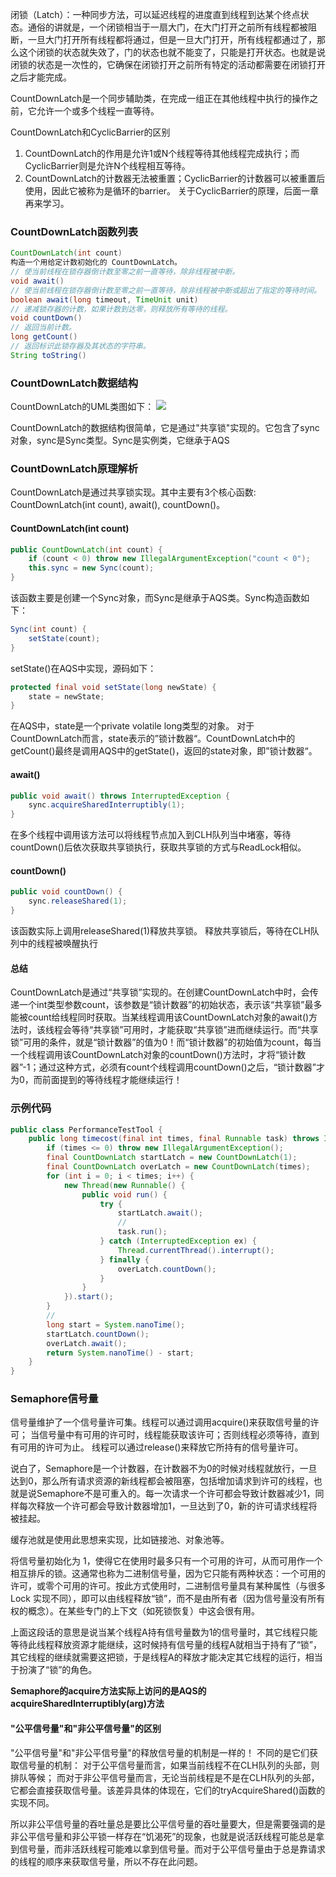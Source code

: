 闭锁（Latch）：一种同步方法，可以延迟线程的进度直到线程到达某个终点状态。通俗的讲就是，一个闭锁相当于一扇大门，在大门打开之前所有线程都被阻断，一旦大门打开所有线程都将通过，但是一旦大门打开，所有线程都通过了，那么这个闭锁的状态就失效了，门的状态也就不能变了，只能是打开状态。也就是说闭锁的状态是一次性的，它确保在闭锁打开之前所有特定的活动都需要在闭锁打开之后才能完成。

<!-- more -->

CountDownLatch是一个同步辅助类，在完成一组正在其他线程中执行的操作之前，它允许一个或多个线程一直等待。

CountDownLatch和CyclicBarrier的区别
1. CountDownLatch的作用是允许1或N个线程等待其他线程完成执行；而CyclicBarrier则是允许N个线程相互等待。
2. CountDownLatch的计数器无法被重置；CyclicBarrier的计数器可以被重置后使用，因此它被称为是循环的barrier。
关于CyclicBarrier的原理，后面一章再来学习。


### CountDownLatch函数列表
```java
CountDownLatch(int count)
构造一个用给定计数初始化的 CountDownLatch。
// 使当前线程在锁存器倒计数至零之前一直等待，除非线程被中断。
void await()
// 使当前线程在锁存器倒计数至零之前一直等待，除非线程被中断或超出了指定的等待时间。
boolean await(long timeout, TimeUnit unit)
// 递减锁存器的计数，如果计数到达零，则释放所有等待的线程。
void countDown()
// 返回当前计数。
long getCount()
// 返回标识此锁存器及其状态的字符串。
String toString()
```


### CountDownLatch数据结构
CountDownLatch的UML类图如下：
![](http://static.tmaczhao.cn/images/5283cff8e03e4fa5aed86282e9bca233.jpg)

CountDownLatch的数据结构很简单，它是通过"共享锁"实现的。它包含了sync对象，sync是Sync类型。Sync是实例类，它继承于AQS


### CountDownLatch原理解析
CountDownLatch是通过共享锁实现。其中主要有3个核心函数: CountDownLatch(int count), await(), countDown()。

#### CountDownLatch(int count)
```java
public CountDownLatch(int count) {
    if (count < 0) throw new IllegalArgumentException("count < 0");
    this.sync = new Sync(count);
}
```
该函数主要是创建一个Sync对象，而Sync是继承于AQS类。Sync构造函数如下：
```java
Sync(int count) {
    setState(count);
}
```
setState()在AQS中实现，源码如下：
```java
protected final void setState(long newState) {
    state = newState;
}
```
在AQS中，state是一个private volatile long类型的对象。
对于CountDownLatch而言，state表示的”锁计数器“。CountDownLatch中的getCount()最终是调用AQS中的getState()，返回的state对象，即”锁计数器“。

#### await()
```java
public void await() throws InterruptedException {
    sync.acquireSharedInterruptibly(1);
}
```
在多个线程中调用该方法可以将线程节点加入到CLH队列当中堵塞，等待countDown()后依次获取共享锁执行，获取共享锁的方式与ReadLock相似。

#### countDown()
```java
public void countDown() {
    sync.releaseShared(1);
}
```
该函数实际上调用releaseShared(1)释放共享锁。
释放共享锁后，等待在CLH队列中的线程被唤醒执行

#### 总结
CountDownLatch是通过“共享锁”实现的。在创建CountDownLatch中时，会传递一个int类型参数count，该参数是“锁计数器”的初始状态，表示该“共享锁”最多能被count给线程同时获取。当某线程调用该CountDownLatch对象的await()方法时，该线程会等待“共享锁”可用时，才能获取“共享锁”进而继续运行。而“共享锁”可用的条件，就是“锁计数器”的值为0！而“锁计数器”的初始值为count，每当一个线程调用该CountDownLatch对象的countDown()方法时，才将“锁计数器”-1；通过这种方式，必须有count个线程调用countDown()之后，“锁计数器”才为0，而前面提到的等待线程才能继续运行！

### 示例代码
```java
public class PerformanceTestTool {
    public long timecost(final int times, final Runnable task) throws InterruptedException {
        if (times <= 0) throw new IllegalArgumentException();
        final CountDownLatch startLatch = new CountDownLatch(1);
        final CountDownLatch overLatch = new CountDownLatch(times);
        for (int i = 0; i < times; i++) {
            new Thread(new Runnable() {
                public void run() {
                    try {
                        startLatch.await();
                        //
                        task.run();
                    } catch (InterruptedException ex) {
                        Thread.currentThread().interrupt();
                    } finally {
                        overLatch.countDown();
                    }
                }
            }).start();
        }
        //
        long start = System.nanoTime();
        startLatch.countDown();
        overLatch.await();
        return System.nanoTime() - start;
    }
}
```


### Semaphore信号量
信号量维护了一个信号量许可集。线程可以通过调用acquire()来获取信号量的许可；
当信号量中有可用的许可时，线程能获取该许可；否则线程必须等待，直到有可用的许可为止。
线程可以通过release()来释放它所持有的信号量许可。

说白了，Semaphore是一个计数器，在计数器不为0的时候对线程就放行，一旦达到0，那么所有请求资源的新线程都会被阻塞，包括增加请求到许可的线程，也就是说Semaphore不是可重入的。每一次请求一个许可都会导致计数器减少1，同样每次释放一个许可都会导致计数器增加1，一旦达到了0，新的许可请求线程将被挂起。

缓存池就是使用此思想来实现，比如链接池、对象池等。

将信号量初始化为 1，使得它在使用时最多只有一个可用的许可，从而可用作一个相互排斥的锁。这通常也称为二进制信号量，因为它只能有两种状态：一个可用的许可，或零个可用的许可。按此方式使用时，二进制信号量具有某种属性（与很多 Lock 实现不同），即可以由线程释放“锁”，而不是由所有者（因为信号量没有所有权的概念）。在某些专门的上下文（如死锁恢复）中这会很有用。

上面这段话的意思是说当某个线程A持有信号量数为1的信号量时，其它线程只能等待此线程释放资源才能继续，这时候持有信号量的线程A就相当于持有了“锁”，其它线程的继续就需要这把锁，于是线程A的释放才能决定其它线程的运行，相当于扮演了“锁”的角色。

**Semaphore的acquire方法实际上访问的是AQS的acquireSharedInterruptibly(arg)方法**

#### "公平信号量"和"非公平信号量"的区别
"公平信号量"和"非公平信号量"的释放信号量的机制是一样的！
不同的是它们获取信号量的机制：
对于公平信号量而言，如果当前线程不在CLH队列的头部，则排队等候；
而对于非公平信号量而言，无论当前线程是不是在CLH队列的头部，它都会直接获取信号量。该差异具体的体现在，它们的tryAcquireShared()函数的实现不同。

所以非公平信号量的吞吐量总是要比公平信号量的吞吐量要大，但是需要强调的是非公平信号量和非公平锁一样存在“饥渴死”的现象，也就是说活跃线程可能总是拿到信号量，而非活跃线程可能难以拿到信号量。而对于公平信号量由于总是靠请求的线程的顺序来获取信号量，所以不存在此问题。












































